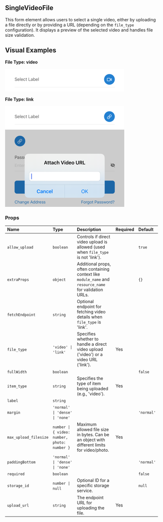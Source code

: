 ## SingleVideoFile

This form element allows users to select a single video, either by uploading a file directly or by providing a URL (depending on the `file_type` configuration). It displays a preview of the selected video and handles file size validation.

## Visual Examples

**File Type: video**

![File Type Video](../assets/SingleVideoFile/file_type-video.png)

**File Type: link**

![File Type Link Empty](../assets/SingleVideoFile/file_type-link.png)
![File Type Link with URL](../assets/SingleVideoFile/file_type-link-1.png)

### Props

| Name | Type | Description | Required | Default |
| :--- | :--- | :---------- | :-------- | :------- |
| `allow_upload` | `boolean` | Controls if direct video upload is allowed (used when `file_type` is not 'link'). | | `true` |
| `extraProps` | `object` | Additional props, often containing context like `module_name` and `resource_name` for validation URLs. | | `{}` |
| `fetchEndpoint` | `string` | Optional endpoint for fetching video details when `file_type` is 'link'. | | |
| `file_type` | `'video' \| 'link'` | Specifies whether to handle a direct video upload ('video') or a video URL ('link'). | Yes | |
| `fullWidth` | `boolean` | | | `false` |
| `item_type` | `string` | Specifies the type of item being uploaded (e.g., 'video'). | Yes | |
| `label` | `string` | | | |
| `margin` | `'normal' \| 'dense' \| 'none'` | | | `'normal'` |
| `max_upload_filesize` | `number \| { video: number, photo: number }` | Maximum allowed file size in bytes. Can be an object with different limits for video/photo. | Yes | |
| `paddingBottom` | `'normal' \| 'dense' \| 'none'` | | | `'normal'` |
| `required` | `boolean` | | | `false` |
| `storage_id` | `number \| null` | Optional ID for a specific storage service. | | `null` |
| `upload_url` | `string` | The endpoint URL for uploading the file. | Yes | |
